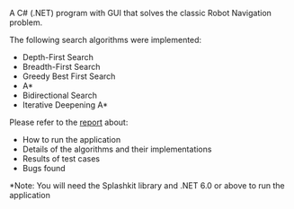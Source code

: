 A C# (.NET) program with GUI that solves the classic Robot Navigation problem.

The following search algorithms were implemented:
+ Depth-First Search
+ Breadth-First Search
+ Greedy Best First Search
+ A*
+ Bidirectional Search
+ Iterative Deepening A*

Please refer to the [report](Report.pdf) about:
+ How to run the application
+ Details of the algorithms and their implementations
+ Results of test cases
+ Bugs found
  
*Note: You will need the Splashkit library and .NET 6.0 or above to run the application
